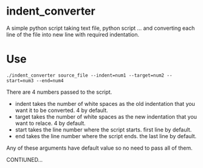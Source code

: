 # indent_converter
A simple python script taking text file, python script ... and converting each line of the file into new line with required indentation.

# Use
```
./indent_converter source_file --indent=num1 --target=num2 --start=num3 --end=num4
```

There are 4 numbers passed to the script.
- indent takes the number of white spaces as the old indentation that you want it to be converted. 4 by default.
- target takes the number of white spaces as the new indentation that you want to relace. 4 by default.
- start takes the line number where the script starts. first line by default.
- end takes the line number where the script ends. the last line by default.

Any of these arguments have default value so no need to pass all of them.

CONTIUNED...
